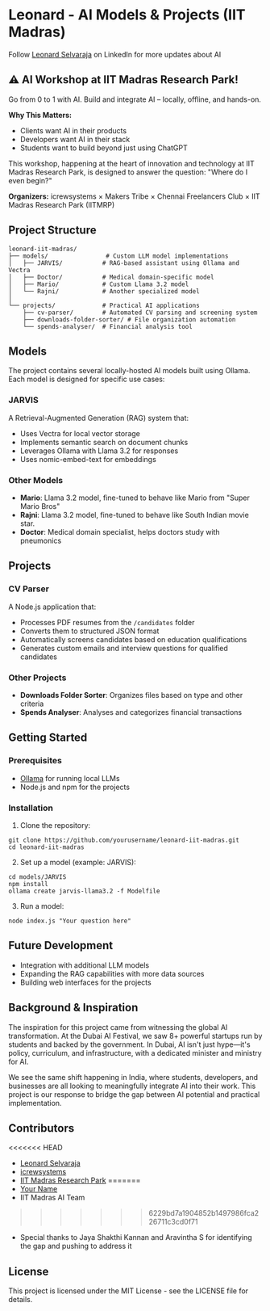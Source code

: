 # Leonard - AI Models & Projects (IIT Madras)

Follow [Leonard Selvaraja](https://www.linkedin.com/in/leonardselvaraja/) on LinkedIn for more updates about AI

## ⚠️ AI Workshop at IIT Madras Research Park!

Go from 0 to 1 with AI. Build and integrate AI – locally, offline, and hands-on.

**Why This Matters:**
- Clients want AI in their products
- Developers want AI in their stack
- Students want to build beyond just using ChatGPT

This workshop, happening at the heart of innovation and technology at IIT Madras Research Park, is designed to answer the question: "Where do I even begin?"

**Organizers:** 
icrewsystems × Makers Tribe × Chennai Freelancers Club × IIT Madras Research Park (IITMRP)

## Project Structure

```
leonard-iit-madras/
├── models/                # Custom LLM model implementations
│   ├── JARVIS/           # RAG-based assistant using Ollama and Vectra
│   ├── Doctor/           # Medical domain-specific model
│   ├── Mario/            # Custom Llama 3.2 model
│   └── Rajni/            # Another specialized model
│
└── projects/             # Practical AI applications
    ├── cv-parser/        # Automated CV parsing and screening system
    ├── downloads-folder-sorter/ # File organization automation
    └── spends-analyser/  # Financial analysis tool
```

## Models

The project contains several locally-hosted AI models built using Ollama. Each model is designed for specific use cases:

### JARVIS
A Retrieval-Augmented Generation (RAG) system that:
- Uses Vectra for local vector storage
- Implements semantic search on document chunks
- Leverages Ollama with Llama 3.2 for responses
- Uses nomic-embed-text for embeddings

### Other Models
- **Mario**: Llama 3.2 model, fine-tuned to behave like Mario from "Super Mario Bros"
- **Rajni**: Llama 3.2 model, fine-tuned to behave like South Indian movie star.
- **Doctor**: Medical domain specialist, helps doctors study with pneumonics

## Projects

### CV Parser
A Node.js application that:
- Processes PDF resumes from the `/candidates` folder
- Converts them to structured JSON format
- Automatically screens candidates based on education qualifications
- Generates custom emails and interview questions for qualified candidates

### Other Projects
- **Downloads Folder Sorter**: Organizes files based on type and other criteria
- **Spends Analyser**: Analyses and categorizes financial transactions

## Getting Started

### Prerequisites
- [Ollama](https://ollama.ai/) for running local LLMs
- Node.js and npm for the projects

### Installation

1. Clone the repository:
```
git clone https://github.com/yourusername/leonard-iit-madras.git
cd leonard-iit-madras
```

2. Set up a model (example: JARVIS):
```
cd models/JARVIS
npm install
ollama create jarvis-llama3.2 -f Modelfile
```

3. Run a model:
```
node index.js "Your question here"
```

## Future Development

- Integration with additional LLM models
- Expanding the RAG capabilities with more data sources
- Building web interfaces for the projects

## Background & Inspiration

The inspiration for this project came from witnessing the global AI transformation. At the Dubai AI Festival, we saw 8+ powerful startups run by students and backed by the government. In Dubai, AI isn't just hype—it's policy, curriculum, and infrastructure, with a dedicated minister and ministry for AI.

We see the same shift happening in India, where students, developers, and businesses are all looking to meaningfully integrate AI into their work. This project is our response to bridge the gap between AI potential and practical implementation.

## Contributors

<<<<<<< HEAD
- [Leonard Selvaraja](https://github.com/ifly-leonard)
- [icrewsystems](https://github.com/icrewsystemsofficial)
- [IIT Madras Research Park](https://www.iitm.ac.in/research-park/iitm-research-park)
=======
- [Your Name](https://github.com/yourusername)
- IIT Madras AI Team
>>>>>>> 6229bd7a1904852b1497986fca226711c3cd0f71
- Special thanks to Jaya Shakthi Kannan and Aravintha S for identifying the gap and pushing to address it

## License

This project is licensed under the MIT License - see the LICENSE file for details.
